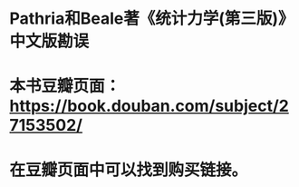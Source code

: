 # Pathria和Beale著《统计力学(第三版)》中文版勘误
# 本书豆瓣页面：https://book.douban.com/subject/27153502/
# 在豆瓣页面中可以找到购买链接。

